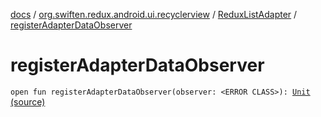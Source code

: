 [docs](../../index.md) / [org.swiften.redux.android.ui.recyclerview](../index.md) / [ReduxListAdapter](index.md) / [registerAdapterDataObserver](./register-adapter-data-observer.md)

# registerAdapterDataObserver

`open fun registerAdapterDataObserver(observer: <ERROR CLASS>): `[`Unit`](https://kotlinlang.org/api/latest/jvm/stdlib/kotlin/-unit/index.html) [(source)](https://github.com/protoman92/KotlinRedux/tree/master/android/android-recyclerview/src/main/java/org/swiften/redux/android/ui/recyclerview/DiffedAdapter.kt#L129)